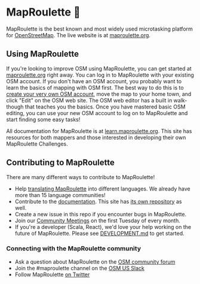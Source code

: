 # MapRoulette 🎰

MapRoulette is the best known and most widely used microtasking platform for [OpenStreetMap](https://osm.org/). The live website is at [maproulette.org](https://maproulette.org). 

## Using MapRoulette

If you're looking to improve OSM using MapRoulette, you can get started at [maproulette.org](https://maproulette.org) right away. You can log in to MapRoulette with your existing OSM account. If you don't have an OSM account, you probably want to learn the basics of mapping with OSM first. The best way to do this is to [create your very own OSM account](https://www.openstreetmap.org/user/new), move the map to your home town, and click "Edit" on the OSM web site. The OSM web editor has a built in walk-though that teaches you the basics. Once you have mastered basic OSM editing, you can use your new OSM account to log on to MapRoulette and start finding some easy tasks!

All documentation for MapRoulette is at [learn.maproulette.org](https://learn.maproulette.org/). This site has resources for both mappers and those interested in developing their own MapRoulette Challenges.

## Contributing to MapRoulette

There are many different ways to contribute to MapRoulette!

* Help [translating MapRoulette](https://www.transifex.com/osmlab/maproulette3/) into different languages. We already have more than 15 language communities!
* Contribute to the [documentation](learn.maproulette.org). This site has [its own repository](https://github.com/maproulette/docs) as well.
* Create a new issue in this repo if you encounter bugs in MapRoulette.
* Join our [Community Meetings](https://hackmd.io/@mvexel/ByS7H0Mw9) on the first Tuesday of every month.
* If you're a developer (Scala, React), we'd love your help working on the future of MapRoulette. Please see [DEVELOPMENT.md](DEVELOPMENT.md) to get started.

### Connecting with the MapRoulette community

* Ask a question about MapRoulette on the [OSM community forum](https://community.openstreetmap.org/tag/maproulette)
* Join the #maproulette channel on the [OSM US Slack](https://slack.openstreetmap.us/)
* Follow MapRoulette [on Twitter](https://twitter.com/maproulette)